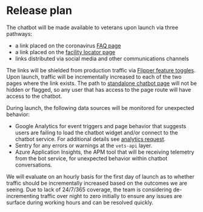 # Release plan

The chatbot will be made available to veterans upon launch via three pathways:

- a link placed on the coronavirus [FAQ page](https://www.va.gov/coronavirus-veteran-frequently-asked-questions/)
- a link placed on the [facility locator page](https://www.va.gov/find-locations)
- links distributed via social media and other communications channels

The links will be shielded from production traffic via [Flipper feature toggles](https://github.com/department-of-veterans-affairs/vets-api/pull/4165). Upon launch, traffic will be incrementally increased to each of the two pages where the link exists. The path to [standalone chatbot page](https://www.va.gov/coronavirus-chatbot/) will not be hidden or flagged, so any user that has access to the page route will have access to the chatbot.

During launch, the following data sources will be monitored for unexpected behavior:

- Google Analytics for event triggers and page behavior that suggests users are failing to load the chatbot widget and/or connect to the chatbot service. For additional details see [analytics request](https://github.com/department-of-veterans-affairs/va.gov-team/issues/8104).
- Sentry for any errors or warnings at the `vets-api` layer.
- Azure Application Insights, the APM tool that will be receiving telemetry from the bot service, for unexpected behavior within chatbot conversations.

We will evaluate on an hourly basis for the first day of launch as to whether traffic should be incrementally increased based on the outcomes we are seeing. Due to lack of 24/7/365 coverage, the team is considering de-incrementing traffic over night to zero initially to ensure any issues are surface during working hours and can be resolved quickly.
